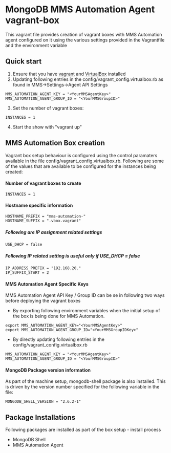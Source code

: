 MongoDB MMS Automation Agent vagrant-box
======================================================

This vagrant file provides creation of vagrant boxes with MMS Automation agent configured
on it using the various settings provided in the Vagrantfile and the environment variable

## Quick start

1. Ensure that you have [vagrant](http://www.vagrantup.com) and [VirtualBox](https://www.virtualbox.org/wiki/Downloads) installed
2. Updating following entries in the config/vagrant_config.virtualbox.rb as found in MMS->Settings->Agent API Settings
```
MMS_AUTOMATION_AGENT_KEY = "<YourMMSAgentKey>"
MMS_AUTOMATION_AGENT_GROUP_ID = "<YourMMSGroupID>"
```
3. Set the number of vagrant boxes:
```
INSTANCES = 1
```
4. Start the show with "vagrant up"

## MMS Automation Box creation 
Vagrant box setup behaviour is configured using the control paramaters available in the file
config/vagrant_config.virtualbox.rb. Following are some of the values that are available 
to be configured for the instances being created:

#### Number of vagrant boxes to create
```
INSTANCES = 1
```

#### Hostname specific information 
```
HOSTNAME_PREFIX = "mms-automation-"
HOSTNAME_SUFFIX = ".vbox.vagrant"
```

##### Following are IP assignment related settings
```
USE_DHCP = false
```

##### Following IP related setting is useful only if USE_DHCP = false
```
IP_ADDRESS_PREFIX = "192.168.20."
IP_SUFFIX_START = 2
```

#### MMS Automation Agent Specific Keys
MMS Automation Agent API Key / Group ID can be se in following two ways before deploying the vagrant boxes
- By exporting following environment variables when the initial setup of the box is being 
done for MMS Automation.
```
export MMS_AUTOMATION_AGENT_KEY="<YourMMSAgentKey>"
export MMS_AUTOMATION_AGENT_GROUP_ID="<YourMMSGroupIDKey>"
```
- By directly updating following entries in the config/vagrant_config.virtualbox.rb
```
MMS_AUTOMATION_AGENT_KEY = "<YourMMSAgentKey>"
MMS_AUTOMATION_AGENT_GROUP_ID = "<YourMMSGroupID>"
```

#### MongoDB Package version information
As part of the machine setup, mongodb-shell package is also installed. This is driven by the version
number specified for the following variable in the file:
```
MONGODB_SHELL_VERSION = "2.6.2-1"
```

## Package Installations
Following packages are installed as part of the box setup - install process
- MongoDB Shell
- MMS Automation Agent
